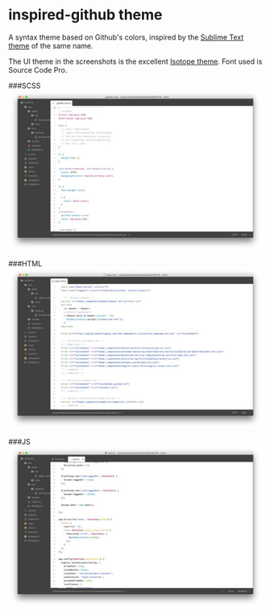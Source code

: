 # inspired-github theme

A syntax theme based on Github's colors, inspired by the [Sublime Text theme](https://github.com/sethlopezme/InspiredGitHub.tmtheme) of the same name.

The UI theme in the screenshots is the excellent [Isotope theme](https://atom.io/themes/isotope-ui). Font used is Source Code Pro.

###SCSS
![image](https://github.com/smlombardi/inspired-github/blob/master/screenshots/scss.jpg?raw=true)

###HTML
![image](https://github.com/smlombardi/inspired-github/blob/master/screenshots/html.jpg?raw=true)

###JS
![image](https://github.com/smlombardi/inspired-github/blob/master/screenshots/js.jpg?raw=true)
